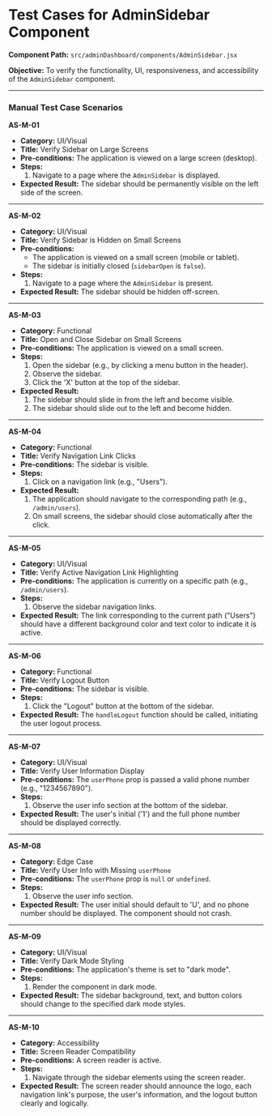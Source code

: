 # Test Cases for AdminSidebar Component

**Component Path:** `src/adminDashboard/components/AdminSidebar.jsx`

**Objective:** To verify the functionality, UI, responsiveness, and accessibility of the `AdminSidebar` component.

---

### Manual Test Case Scenarios

**AS-M-01**
- **Category:** UI/Visual
- **Title:** Verify Sidebar on Large Screens
- **Pre-conditions:** The application is viewed on a large screen (desktop).
- **Steps:**
  1. Navigate to a page where the `AdminSidebar` is displayed.
- **Expected Result:** The sidebar should be permanently visible on the left side of the screen.

---

**AS-M-02**
- **Category:** UI/Visual
- **Title:** Verify Sidebar is Hidden on Small Screens
- **Pre-conditions:** 
  - The application is viewed on a small screen (mobile or tablet).
  - The sidebar is initially closed (`sidebarOpen` is `false`).
- **Steps:**
  1. Navigate to a page where the `AdminSidebar` is present.
- **Expected Result:** The sidebar should be hidden off-screen.

---

**AS-M-03**
- **Category:** Functional
- **Title:** Open and Close Sidebar on Small Screens
- **Pre-conditions:** The application is viewed on a small screen.
- **Steps:**
  1. Open the sidebar (e.g., by clicking a menu button in the header).
  2. Observe the sidebar.
  3. Click the 'X' button at the top of the sidebar.
- **Expected Result:**
  1. The sidebar should slide in from the left and become visible.
  2. The sidebar should slide out to the left and become hidden.

---

**AS-M-04**
- **Category:** Functional
- **Title:** Verify Navigation Link Clicks
- **Pre-conditions:** The sidebar is visible.
- **Steps:**
  1. Click on a navigation link (e.g., "Users").
- **Expected Result:** 
  1. The application should navigate to the corresponding path (e.g., `/admin/users`).
  2. On small screens, the sidebar should close automatically after the click.

---

**AS-M-05**
- **Category:** UI/Visual
- **Title:** Verify Active Navigation Link Highlighting
- **Pre-conditions:** The application is currently on a specific path (e.g., `/admin/users`).
- **Steps:**
  1. Observe the sidebar navigation links.
- **Expected Result:** The link corresponding to the current path ("Users") should have a different background color and text color to indicate it is active.

---

**AS-M-06**
- **Category:** Functional
- **Title:** Verify Logout Button
- **Pre-conditions:** The sidebar is visible.
- **Steps:**
  1. Click the "Logout" button at the bottom of the sidebar.
- **Expected Result:** The `handleLogout` function should be called, initiating the user logout process.

---

**AS-M-07**
- **Category:** UI/Visual
- **Title:** Verify User Information Display
- **Pre-conditions:** The `userPhone` prop is passed a valid phone number (e.g., "1234567890").
- **Steps:**
  1. Observe the user info section at the bottom of the sidebar.
- **Expected Result:** The user's initial ('1') and the full phone number should be displayed correctly.

---

**AS-M-08**
- **Category:** Edge Case
- **Title:** Verify User Info with Missing `userPhone`
- **Pre-conditions:** The `userPhone` prop is `null` or `undefined`.
- **Steps:**
  1. Observe the user info section.
- **Expected Result:** The user initial should default to 'U', and no phone number should be displayed. The component should not crash.

---

**AS-M-09**
- **Category:** UI/Visual
- **Title:** Verify Dark Mode Styling
- **Pre-conditions:** The application's theme is set to "dark mode".
- **Steps:**
  1. Render the component in dark mode.
- **Expected Result:** The sidebar background, text, and button colors should change to the specified dark mode styles.

---

**AS-M-10**
- **Category:** Accessibility
- **Title:** Screen Reader Compatibility
- **Pre-conditions:** A screen reader is active.
- **Steps:**
  1. Navigate through the sidebar elements using the screen reader.
- **Expected Result:** The screen reader should announce the logo, each navigation link's purpose, the user's information, and the logout button clearly and logically.
